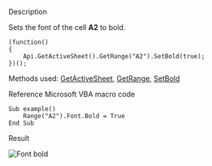Description

Sets the font of the cell **A2** to bold.

```
(function()
{
    Api.GetActiveSheet().GetRange("A2").SetBold(true);
})();
```

Methods used: [GetActiveSheet](/officeapi/spreadsheetapi/api/getactivesheet), [GetRange](/officeapi/spreadsheetapi/apiworksheet/getrange), [SetBold](/officeapi/spreadsheetapi/apirange/setbold)

Reference Microsoft VBA macro code

```
Sub example()
    Range("A2").Font.Bold = True
End Sub
```

Result

![Font bold](/content/img/plugins/font_bold.png)
